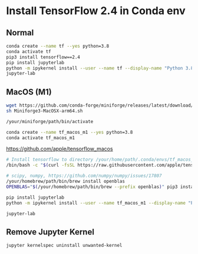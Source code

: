 # Install TensorFlow 2.4 in Conda env

## Normal
```bash
conda create --name tf --yes python=3.8
conda activate tf
pip3 install tensorflow==2.4
pip install jupyterlab
python -m ipykernel install --user --name tf --display-name "Python 3.8 (tf)"
jupyter-lab
```

## MacOS (M1)
```bash
wget https://github.com/conda-forge/miniforge/releases/latest/download/Miniforge3-MacOSX-arm64.sh
sh Miniforge3-MacOSX-arm64.sh

/your/miniforge/path/bin/activate

conda create --name tf_macos_m1 --yes python=3.8
conda activate tf_macos_m1
```
https://github.com/apple/tensorflow_macos
```bash
# Install tensorflow to directory /your/home/path/.conda/envs/tf_macos_m1
/bin/bash -c "$(curl -fsSL https://raw.githubusercontent.com/apple/tensorflow_macos/master/scripts/download_and_install.sh)"

# scipy, numpy, https://github.com/numpy/numpy/issues/17807
/your/homebrew/path/bin/brew install openblas
OPENBLAS="$(/your/homebrew/path/bin/brew --prefix openblas)" pip3 install -U numpy scipy

pip install jupyterlab
python -m ipykernel install --user --name tf_macos_m1 --display-name "Python 3.8 (tf_macos_m1)"

jupyter-lab
```

## Remove Jupyter Kernel
```bash
jupyter kernelspec uninstall unwanted-kernel
```
